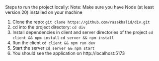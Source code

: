 Steps to run the project locally:
Note: Make sure you have Node (at least version 20) installed on your machine

1. Clone the repo: 
   ```git clone https://github.com/razakhalid/div.git```
2. cd into the project directory:
   ```cd div```
3. Install dependencies in client and server directories of the project
   ```cd client && npm install```
   ```cd server && npm install```
4. Run the client
    ```cd client && npm run dev```
5. Start the server
   ```cd server && npm start```
6. You should see the application on http://localhost:5173
